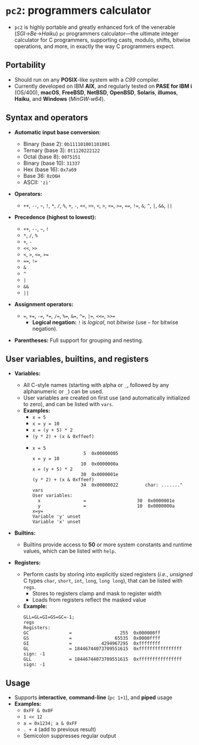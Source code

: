 <!-- vim: set nocp expandtab ft=markdown : -->
<!-- SPDX-License-Identifier: MIT -->
<!-- Copyright (c) 2025 Jeffrey H. Johnson -->
<!-- scspell-id: 498fb4ee-a43d-11f0-aae1-80ee73e9b8e7 -->
# `pc2`: programmers calculator

* `pc2` is highly portable and greatly enhanced fork of the venerable
  (*SGI*→*Be*→*Haiku*) `pc` programmers calculator—the ultimate
  integer calculator for C programmers, supporting casts, modulo, shifts,
  bitwise operations, and more, in exactly the way C programmers expect.

## Portability

* Should run on any **POSIX**-like system with a *C99* compiler.
* Currently developed on IBM **AIX**, and regularly tested on
  **PASE for IBM i** (OS/400), **macOS**, **FreeBSD**, **NetBSD**,
  **OpenBSD**, **Solaris**, **illumos**, **Haiku**, and
  **Windows** (*MinGW-w64*).

## Syntax and operators

* **Automatic input base conversion**:
  * Binary (base 2): `0b111101001101001`
  * Ternary (base 3): `0t1120222122`
  * Octal (base 8): `0075151`
  * Binary (base 10): `31337`
  * Hex (base 16): `0x7a69`
  * Base 36: `0zO6H`
  * ASCII: `'zi'`

* **Operators:**
  * `++`, `--`, `~`, `!`, `*`, `/`, `%`, `+`, `-`, `<<`, `>>`, `<`, `>`,
    `<=`, `>=`, `==`, `!=`, `&`, `^`, `|`, `&&`, `||`

* **Precedence (highest to lowest):**
  * `++`, `--`, `~`, `!`
  * `*`, `/`, `%`
  * `+`, `-`
  * `<<`, `>>`
  * `<`, `>`, `<=`, `>=`
  * `==`, `!=`
  * `&`
  * `^`
  * `|`
  * `&&`
  * `||`

* **Assignment operators:**
  * `=`, `+=`, `-=`, `*=`, `/=`, `%=`, `&=`, `^=`, `|=`, `<<=`, `>>=`
    * **Logical negation:** `!` is *logical*, not *bitwise*
      (use `~` for bitwise negation).

* **Parentheses:** Full support for grouping and nesting.

## User variables, builtins, and registers

* **Variables:**
  * All C-style names (starting with alpha or `_`, followed by any
    alphanumeric or `_`) can be used.
  * User variables are created on first use
    (and automatically initialized to zero), and can be listed with `vars`.
  * **Examples:**
    * `x = 5`
    * `x = y = 10`
    * `x = (y + 5) * 2`
    * `(y * 2) + (x & 0xffeef)`
    * 
      ```
      x = 5
                         5  0x00000005
      x = y = 10
                        10  0x0000000a
      x = (y + 5) * 2
                        30  0x0000001e
      (y * 2) + (x & 0xffeef)
                        34  0x00000022          char: ......."
      vars
      User variables:
        x                =                   30  0x0000001e
        y                =                   10  0x0000000a
      x=y=
      Variable 'y' unset
      Variable 'x' unset
      ```

* **Builtins:**
  * Builtins provide access to **50** or more system constants and runtime
    values, which can be listed with `help`.

* **Registers:**
  * Perform casts by storing into explicitly sized registers
    (*i.e.*, *unsigned* C types `char`, `short`, `int`, `long`, `long long`),
    that can be listed with `regs`.
    * Stores to registers clamp and mask to register width
    * Loads from registers reflect the masked value
  * **Example:**
    ```
    GLL=GL=GI=GS=GC=-1;
    regs
    Registers:
    GC               =                  255  0x000000ff
    GS               =                65535  0x0000ffff
    GI               =           4294967295  0xffffffff
    GL               = 18446744073709551615  0xffffffffffffffff  sign: -1
    GLL              = 18446744073709551615  0xffffffffffffffff  sign: -1
    ```

## Usage

* Supports **interactive**, **command-line** (`pc 1+1`), and **piped** usage
* **Examples:**
  * `0xFF & 0x0F`
  * `1 << 12`
  * `a = 0x1234; a & 0xFF`
  * `. + 4` (add to previous result)
  * Semicolon suppresses regular output
